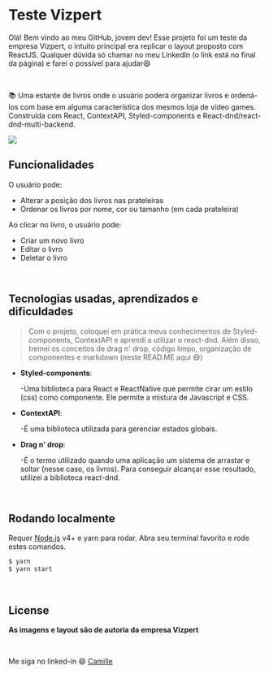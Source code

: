 
# Teste Vizpert
Olá! Bem vindo ao meu GitHub, jovem dev! Esse projeto foi um teste da empresa Vizpert, o intuito principal era replicar o layout proposto com ReactJS. Qualquer dúvida só chamar no meu LinkedIn (o link está no final da página) e farei o possível para ajudar:smile:


<br />

:books: Uma estante de livros onde o usuário poderá organizar livros e ordená-los com base em alguma característica dos mesmos loja de vídeo games. Construída com React, ContextAPI, Styled-components e React-dnd/react-dnd-multi-backend.

![](https://user-images.githubusercontent.com/68309624/147675040-41141aa3-f5bb-4f68-b4cb-8312b0427047.gif)

## Funcionalidades

O usuário pode:
- Alterar a posição dos livros nas prateleiras
- Ordenar os livros por nome, cor ou tamanho (em cada prateleira)

Ao clicar no livro, o usuário pode:
- Criar um novo livro
- Editar o livro
- Deletar o livro

<br />

## Tecnologias usadas, aprendizados e dificuldades
> Com o projeto, coloquei em prática meus conhecimentos de Styled-components, ContextAPI e aprendi a utilizar o react-dnd. Além disso, treinei os conceitos de drag n' drop, código limpo, organização de componentes e markdown (neste READ.ME aqui :sweat_smile:)

- **Styled-components**: 
   
   -Uma biblioteca para React e ReactNative que permite cirar um estilo (css) como componente. Ele permite a mistura de Javascript e CSS.
   
- **ContextAPI**: 
   
   -É uma biblioteca utilizada para gerenciar estados globais. 
   
- **Drag n' drop**: 
   
   -É o termo utilizado quando uma aplicação um sistema de arrastar e soltar (nesse caso, os livros). Para conseguir alcançar esse resultado, utilizei a biblioteca react-dnd.
   

<br/>

## Rodando localmente

Requer [Node.js](https://nodejs.org/) v4+ e yarn para rodar.
Abra seu terminal favorito e rode estes comandos.

```sh
$ yarn 
$ yarn start
```
  
<br/>

## License

**As imagens e layout são de autoria da empresa Vizpert**

<br/>

Me siga no linked-in :smile: [Camille](https://www.linkedin.com/in/camille-gachido-b4809b1a4/)
